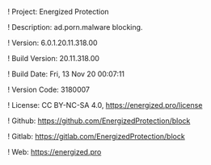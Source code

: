 ! Project: Energized Protection

! Description: ad.porn.malware blocking.

! Version: 6.0.1.20.11.318.00

! Build Version: 20.11.318.00

! Build Date: Fri, 13 Nov 20 00:07:11

! Version Code: 3180007

! License: CC BY-NC-SA 4.0, https://energized.pro/license

! Github: https://github.com/EnergizedProtection/block

! Gitlab: https://gitlab.com/EnergizedProtection/block


! Web: https://energized.pro
